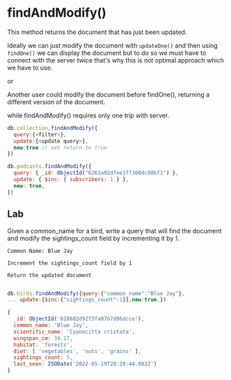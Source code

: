 # findAndModify()

This method returns the document that has just been updated.

Ideally we can just modify the document with `updateOne()` and then using `findOne()` we can display the document but to do so we must have to connect with the server twice that's why this is not optimal approach which we have to use.

or

Another user could modify the document before findOne(), returning a different version of the document.

while findAndModify() requires only one trip with server.

```js Syntax
db.collection,findAndModify({
  query:{<filter>},
  update:{<update query>},
  new:true // set return to true
})
```

```js example
db.podcasts.findAndModify({
  query: { _id: ObjectId("6261a92dfee1ff300dc80bf1") },
  update: { $inc: { subscribers: 1 } },
  new: true,
})
```

## Lab


Given a common_name for a bird, write a query that will find the document and modify the sightings_count field by incrementing it by 1.

    Common Name: Blue Jay

    Increment the sightings_count field by 1

    Return the updated document

```js

db.birds.findAndModify({query:{"common_name":"Blue Jay"},
... update:{$inc:{"sightings_count":1}},new:true,})

{
  _id: ObjectId('628682d92f3fa87b7d86dcce'),
  common_name: 'Blue Jay',
  scientific_name: 'Cyanocitta cristata',
  wingspan_cm: 34.17,
  habitat: 'forests',
  diet: [ 'vegetables', 'nuts', 'grains' ],
  sightings_count: 5,
  last_seen: ISODate('2022-05-19T20:20:44.083Z')
}
```